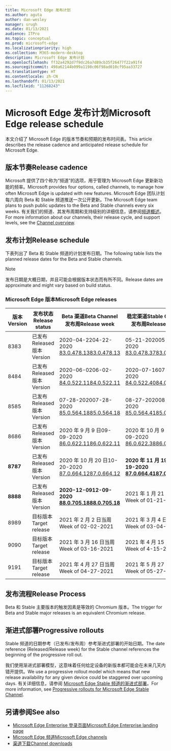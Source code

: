 ```yaml
---
title: Microsoft Edge 发布计划
ms.author: aguta
author: dan-wesley
manager: srugh
ms.date: 01/13/2021
audience: ITPro
ms.topic: conceptual
ms.prod: microsoft-edge
ms.localizationpriority: high
ms.collection: M365-modern-desktop
description: Microsoft Edge 发布计划
ms.openlocfilehash: ff32a4292d7f9dc26a7d89cb35f26477f22a91f4
ms.sourcegitcommit: 498a62144b099a1198c06f98ad010cf95aa33727
ms.translationtype: HT
ms.contentlocale: zh-CN
ms.lasthandoff: 01/13/2021
ms.locfileid: "11268243"
---
```

# <span data-ttu-id="b0e4a-103">Microsoft Edge 发布计划</span><span class="sxs-lookup"><span data-stu-id="b0e4a-103">Microsoft Edge release schedule</span></span>

<span data-ttu-id="b0e4a-104">本文介绍了 Microsoft Edge 的版本节奏和预期的发布时间表。</span><span class="sxs-lookup"><span data-stu-id="b0e4a-104">This article describes the release cadence and anticipated release schedule for Microsoft Edge.</span></span>

## <span data-ttu-id="b0e4a-105">版本节奏</span><span class="sxs-lookup"><span data-stu-id="b0e4a-105">Release cadence</span></span>

<span data-ttu-id="b0e4a-106">Microsoft 提供了四个称为“频道”的选项，用于管理为 Microsoft Edge 更新新功能的频率。</span><span class="sxs-lookup"><span data-stu-id="b0e4a-106">Microsoft provides four options, called channels, to manage how often Microsoft Edge is updated with new features.</span></span> <span data-ttu-id="b0e4a-107">Microsoft Edge 团队计划每六周向 Beta 和 Stable 频道推送一次公开更新。</span><span class="sxs-lookup"><span data-stu-id="b0e4a-107">The Microsoft Edge team plans to push public updates to the Beta and Stable channels every six weeks.</span></span> <span data-ttu-id="b0e4a-108">有关我们的频道、其发布周期和支持级别的详细信息，请参阅[频道概述](https://docs.microsoft.com/DeployEdge/microsoft-edge-channels#channel-overview)。</span><span class="sxs-lookup"><span data-stu-id="b0e4a-108">For more information about our channels, their release cycle, and support levels, see the [Channel overview](https://docs.microsoft.com/DeployEdge/microsoft-edge-channels#channel-overview).</span></span>

## <span data-ttu-id="b0e4a-109">发布计划</span><span class="sxs-lookup"><span data-stu-id="b0e4a-109">Release schedule</span></span>

<span data-ttu-id="b0e4a-110">下表列出了 Beta 和 Stable 频道的计划发布日期。</span><span class="sxs-lookup"><span data-stu-id="b0e4a-110">The following table lists the planned release dates for the Beta and Stable channels.</span></span>

> [!NOTE]
> <span data-ttu-id="b0e4a-111">发布日期是大概日期，并且可能会根据版本状态而有所不同。</span><span class="sxs-lookup"><span data-stu-id="b0e4a-111">Release dates are approximate and might vary based on build status.</span></span>

### <span data-ttu-id="b0e4a-112">Microsoft Edge 版本</span><span class="sxs-lookup"><span data-stu-id="b0e4a-112">Microsoft Edge releases</span></span>

| <span data-ttu-id="b0e4a-113">版本</span><span class="sxs-lookup"><span data-stu-id="b0e4a-113">Version</span></span> | <span data-ttu-id="b0e4a-114">发布状态</span><span class="sxs-lookup"><span data-stu-id="b0e4a-114">Release status</span></span> | <span data-ttu-id="b0e4a-115">Beta 渠道</span><span class="sxs-lookup"><span data-stu-id="b0e4a-115">Beta Channel</span></span><br><span data-ttu-id="b0e4a-116">发布周</span><span class="sxs-lookup"><span data-stu-id="b0e4a-116">Release week</span></span> | <span data-ttu-id="b0e4a-117">稳定渠道</span><span class="sxs-lookup"><span data-stu-id="b0e4a-117">Stable Channel</span></span><br><span data-ttu-id="b0e4a-118">发布周</span><span class="sxs-lookup"><span data-stu-id="b0e4a-118">Release week</span></span> |
|---------|-----|------|--------|
| <span data-ttu-id="b0e4a-119">83</span><span class="sxs-lookup"><span data-stu-id="b0e4a-119">83</span></span> | <span data-ttu-id="b0e4a-120">已发布</span><span class="sxs-lookup"><span data-stu-id="b0e4a-120">Released</span></span><br><span data-ttu-id="b0e4a-121">版本</span><span class="sxs-lookup"><span data-stu-id="b0e4a-121">Version</span></span> | <span data-ttu-id="b0e4a-122">2020-04-22</span><span class="sxs-lookup"><span data-stu-id="b0e4a-122">04-22-2020</span></span><br>[<span data-ttu-id="b0e4a-123">83.0.478.13</span><span class="sxs-lookup"><span data-stu-id="b0e4a-123">83.0.478.13</span></span>](https://docs.microsoft.com/DeployEdge/microsoft-edge-relnote-archive-beta-channel#version-83047813-april-22) | <span data-ttu-id="b0e4a-124">05-21-2020</span><span class="sxs-lookup"><span data-stu-id="b0e4a-124">05-21-2020</span></span><br> [<span data-ttu-id="b0e4a-125">83.0.478.37</span><span class="sxs-lookup"><span data-stu-id="b0e4a-125">83.0.478.37</span></span>](https://docs.microsoft.com/DeployEdge/microsoft-edge-relnote-archive-stable-channel#version-83047837-may-21) |
| <span data-ttu-id="b0e4a-126">84</span><span class="sxs-lookup"><span data-stu-id="b0e4a-126">84</span></span> | <span data-ttu-id="b0e4a-127">已发布</span><span class="sxs-lookup"><span data-stu-id="b0e4a-127">Released</span></span><br><span data-ttu-id="b0e4a-128">版本</span><span class="sxs-lookup"><span data-stu-id="b0e4a-128">Version</span></span> | <span data-ttu-id="b0e4a-129">2020-06-02</span><span class="sxs-lookup"><span data-stu-id="b0e4a-129">06-02-2020</span></span><br>[<span data-ttu-id="b0e4a-130">84.0.522.11</span><span class="sxs-lookup"><span data-stu-id="b0e4a-130">84.0.522.11</span></span>](https://docs.microsoft.com/DeployEdge/microsoft-edge-relnote-archive-beta-channel#version-84052211-june-2) | <span data-ttu-id="b0e4a-131">2020-07-16</span><span class="sxs-lookup"><span data-stu-id="b0e4a-131">07-16-2020</span></span><br> [<span data-ttu-id="b0e4a-132">84.0.522.40</span><span class="sxs-lookup"><span data-stu-id="b0e4a-132">84.0.522.40</span></span>](https://docs.microsoft.com/DeployEdge/microsoft-edge-relnote-archive-stable-channel#version-84052240-july-16) |
| <span data-ttu-id="b0e4a-133">85</span><span class="sxs-lookup"><span data-stu-id="b0e4a-133">85</span></span> | <span data-ttu-id="b0e4a-134">已发布</span><span class="sxs-lookup"><span data-stu-id="b0e4a-134">Released</span></span><br><span data-ttu-id="b0e4a-135">版本</span><span class="sxs-lookup"><span data-stu-id="b0e4a-135">Version</span></span> | <span data-ttu-id="b0e4a-136">07-28-2020</span><span class="sxs-lookup"><span data-stu-id="b0e4a-136">07-28-2020</span></span><br>[<span data-ttu-id="b0e4a-137">85.0.564.18</span><span class="sxs-lookup"><span data-stu-id="b0e4a-137">85.0.564.18</span></span>](https://docs.microsoft.com/DeployEdge/microsoft-edge-relnote-archive-beta-channel#version-85056418-july-28)  | <span data-ttu-id="b0e4a-138">08-27-2020</span><span class="sxs-lookup"><span data-stu-id="b0e4a-138">08-27-2020</span></span><br>[<span data-ttu-id="b0e4a-139">85.0.564.41</span><span class="sxs-lookup"><span data-stu-id="b0e4a-139">85.0.564.41</span></span>](https://docs.microsoft.com/DeployEdge/microsoft-edge-relnote-stable-channel#version-85056441-august-27) |
| <span data-ttu-id="b0e4a-140">86</span><span class="sxs-lookup"><span data-stu-id="b0e4a-140">86</span></span> | <span data-ttu-id="b0e4a-141">已发布</span><span class="sxs-lookup"><span data-stu-id="b0e4a-141">Released</span></span><br><span data-ttu-id="b0e4a-142">版本</span><span class="sxs-lookup"><span data-stu-id="b0e4a-142">Version</span></span> | <span data-ttu-id="b0e4a-143">2020 年 9 月 9 日</span><span class="sxs-lookup"><span data-stu-id="b0e4a-143">09-09-2020</span></span><br>[<span data-ttu-id="b0e4a-144">86.0.622.11</span><span class="sxs-lookup"><span data-stu-id="b0e4a-144">86.0.622.11</span></span>](https://docs.microsoft.com/DeployEdge/microsoft-edge-relnote-beta-channel#version-86062211-september-9) | <span data-ttu-id="b0e4a-145">2020 年 10 月 9 日</span><span class="sxs-lookup"><span data-stu-id="b0e4a-145">10-09-2020</span></span><br>[<span data-ttu-id="b0e4a-146">86.0.622.38</span><span class="sxs-lookup"><span data-stu-id="b0e4a-146">86.0.622.38</span></span>](https://docs.microsoft.com/deployedge/microsoft-edge-relnote-stable-channel#version-86062238-october-9) |
| **<span data-ttu-id="b0e4a-147">87</span><span class="sxs-lookup"><span data-stu-id="b0e4a-147">87</span></span>** | <span data-ttu-id="b0e4a-148">已发布</span><span class="sxs-lookup"><span data-stu-id="b0e4a-148">Released</span></span><br><span data-ttu-id="b0e4a-149">版本</span><span class="sxs-lookup"><span data-stu-id="b0e4a-149">Version</span></span> | <span data-ttu-id="b0e4a-150">2020 年 10 月 20 日</span><span class="sxs-lookup"><span data-stu-id="b0e4a-150">10-20-2020</span></span><br>[<span data-ttu-id="b0e4a-151">87.0.664.12</span><span class="sxs-lookup"><span data-stu-id="b0e4a-151">87.0.664.12</span></span>](https://docs.microsoft.com/deployedge/microsoft-edge-relnote-beta-channel#version-87066412--october-20) | **<span data-ttu-id="b0e4a-152">2020 年 11 月 19 日</span><span class="sxs-lookup"><span data-stu-id="b0e4a-152">11-19-2020</span></span>**<br>**[<span data-ttu-id="b0e4a-153">87.0.664.41</span><span class="sxs-lookup"><span data-stu-id="b0e4a-153">87.0.664.41</span></span>](https://docs.microsoft.com/deployedge/microsoft-edge-relnote-stable-channel#version-87066441-november-19)** |
| **<span data-ttu-id="b0e4a-154">88</span><span class="sxs-lookup"><span data-stu-id="b0e4a-154">88</span></span>** | <span data-ttu-id="b0e4a-155">已发布</span><span class="sxs-lookup"><span data-stu-id="b0e4a-155">Released</span></span><br><span data-ttu-id="b0e4a-156">版本</span><span class="sxs-lookup"><span data-stu-id="b0e4a-156">Version</span></span> | **<span data-ttu-id="b0e4a-157">2020-12-09</span><span class="sxs-lookup"><span data-stu-id="b0e4a-157">12-09-2020</span></span>**<br>**[<span data-ttu-id="b0e4a-158">88.0.705.18</span><span class="sxs-lookup"><span data-stu-id="b0e4a-158">88.0.705.18</span></span>](https://docs.microsoft.com/deployedge/microsoft-edge-relnote-beta-channel#version-88070518-december-9)** | <span data-ttu-id="b0e4a-159">2021 年 1 月 21 日当周</span><span class="sxs-lookup"><span data-stu-id="b0e4a-159">Week of 01-21-2021</span></span> |
| <span data-ttu-id="b0e4a-160">89</span><span class="sxs-lookup"><span data-stu-id="b0e4a-160">89</span></span> | <span data-ttu-id="b0e4a-161">目标版本</span><span class="sxs-lookup"><span data-stu-id="b0e4a-161">Target release</span></span> | <span data-ttu-id="b0e4a-162">2021 年 2 月 2 日当周</span><span class="sxs-lookup"><span data-stu-id="b0e4a-162">Week of 02-02-2021</span></span> | <span data-ttu-id="b0e4a-163">2021 年 3 月 4 日当周</span><span class="sxs-lookup"><span data-stu-id="b0e4a-163">Week of 03-04-2021</span></span> |
| <span data-ttu-id="b0e4a-164">90</span><span class="sxs-lookup"><span data-stu-id="b0e4a-164">90</span></span> | <span data-ttu-id="b0e4a-165">目标版本</span><span class="sxs-lookup"><span data-stu-id="b0e4a-165">Target release</span></span> | <span data-ttu-id="b0e4a-166">2021 年 3 月 16 日当周</span><span class="sxs-lookup"><span data-stu-id="b0e4a-166">Week of 03-16-2021</span></span> | <span data-ttu-id="b0e4a-167">2021 年 4 月 15 日当周</span><span class="sxs-lookup"><span data-stu-id="b0e4a-167">Week of 4-15-2021</span></span> |
| <span data-ttu-id="b0e4a-168">91</span><span class="sxs-lookup"><span data-stu-id="b0e4a-168">91</span></span> | <span data-ttu-id="b0e4a-169">目标版本</span><span class="sxs-lookup"><span data-stu-id="b0e4a-169">Target release</span></span> | <span data-ttu-id="b0e4a-170">2021 年 4 月 27 日当周</span><span class="sxs-lookup"><span data-stu-id="b0e4a-170">Week of 04-27-2021</span></span> | <span data-ttu-id="b0e4a-171">2021 年 5 月 27 日当周</span><span class="sxs-lookup"><span data-stu-id="b0e4a-171">Week of 05-27-2021</span></span> |

## <span data-ttu-id="b0e4a-172">发布流程</span><span class="sxs-lookup"><span data-stu-id="b0e4a-172">Release Process</span></span>

<span data-ttu-id="b0e4a-173">Beta 和 Stable 主要版本的触发因素是等效的 Chromium 版本。</span><span class="sxs-lookup"><span data-stu-id="b0e4a-173">The trigger for Beta and Stable major releases is an equivalent Chromium release.</span></span>

## <span data-ttu-id="b0e4a-174">渐进式部署</span><span class="sxs-lookup"><span data-stu-id="b0e4a-174">Progressive rollouts</span></span>

<span data-ttu-id="b0e4a-175">Stable 频道的日期参考（已发布/发布周）参考渐进式部署的开始日期。</span><span class="sxs-lookup"><span data-stu-id="b0e4a-175">The date reference (Released/Release week) for the Stable channel references the beginning of the progressive roll out.</span></span>

<span data-ttu-id="b0e4a-176">我们使用渐进式部署模型，这意味着任何给定设备的新版本都可能会在未来几天内错开提供。</span><span class="sxs-lookup"><span data-stu-id="b0e4a-176">We use a progressive rollout model which means that new release availability for any given device could be staggered over upcoming days.</span></span> <span data-ttu-id="b0e4a-177">有关详细信息，请参阅 [Microsoft Edge Stable 频道的渐进式部署](microsoft-edge-update-progressive-rollout.md)。</span><span class="sxs-lookup"><span data-stu-id="b0e4a-177">For more information, see [Progressive rollouts for Microsoft Edge Stable Channel](microsoft-edge-update-progressive-rollout.md).</span></span>

## <span data-ttu-id="b0e4a-178">另请参阅</span><span class="sxs-lookup"><span data-stu-id="b0e4a-178">See also</span></span>

- [<span data-ttu-id="b0e4a-179">Microsoft Edge Enterprise 登录页面</span><span class="sxs-lookup"><span data-stu-id="b0e4a-179">Microsoft Edge Enterprise landing page</span></span>](https://aka.ms/EdgeEnterprise)
- [<span data-ttu-id="b0e4a-180">Microsoft Edge 频道</span><span class="sxs-lookup"><span data-stu-id="b0e4a-180">Microsoft Edge channels</span></span>](microsoft-edge-channels.md)
- [<span data-ttu-id="b0e4a-181">渠道下载</span><span class="sxs-lookup"><span data-stu-id="b0e4a-181">Channel downloads</span></span>](https://www.microsoft.com/edge/business/download)